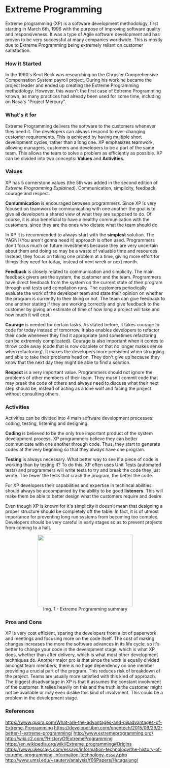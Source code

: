 # Extreme Programming

 Extreme programming (XP) is a software development methodology, first starting in March 6th, 1996 with the purpose of improving software quality and responsiveness. It was a type of Agile software development and has proven to be very successful at many companies worldwide. This is mostly due to Extreme Programming being extremely reliant on customer satisfaction.

### How it Started

  In the 1990's Kent Beck was researching on the Chrysler Comprehensive Compensation System payroll project. During his work he became the project leader and ended up creating the Extreme Programming methodology. However, this wasn't the first case of Extreme Programming known, as many practices had already been used for some time, including on Nasa's "Project Mercury". 

### What's it for
  Extreme Programming delivers the software to the customers whenever they need it. The developers can always respond to ever-changing customer requirements. This is achieved by having multiple short development cycles, rather than a long one.
  XP emphasizes teamwork, allowing managers, customers and developers to be a part of the same team. This allows the team to solve a problem as efficiently as possible. XP can be divided into two concepts: **Values** and **Activities**.
  
  ### Values
  XP has 5 cornerstone values (the 5th was added in the second edition of *Extreme Programming Explained*). Communication, simplicity, feedback, courage and respect.
  
   **Comumnication** is encouraged between programmers. Since XP is very focused on teamwork by communicating with one another the goal is to give all developers a shared view of what they are supposed to do. Of course, it is also beneficial to have a healthy communication with the customers, since they are the ones who dictate what the team should do.
   
   In XP it is recommended to always start with the **simplest** solution. The YAGNI (You aren't gonna need it) approach is often used. Programmers don't focus much on future investments because they are very uncertain about them and doing so may be a waste of valuable time and resources. Instead, they focus on taking one problem at a time, giving more effort for things they need for today, instead of next week or next month.
   
   **Feedback** is closely related to communication and simplicity. The main feedback givers are the system, the customer and the team. Programmers have direct feedback from the system on the current state of their program through unit tests and compilation runs. The customers periodically evaluate the work of the developer team and state their opinion on whether the program is currently to their liking or not. The team can give feedback to one another stating if they are working correctly and give feedback to the customer by giving an estimate of time of how long a project will take and how much it will cost.
   
   **Courage** is needed for certain tasks. As stated before, it takes courage to code for today instead of tomorrow. It also enables developers to refactor their code whenever they find it appropriate (and sometimes refactoring can be extremely complicated). Courage is also important when it comes to throw code away (code that is now obsolete or that no longer makes sense when refactoring). It makes the developers more persistent when struggling and able to take their problems head on. They don't give up because they know that the next day they might be able to find a solution.
   
   **Respect** is a very important value. Programmers should not ignore the problems of other members of their team. They  musn't commit code that may break the code of others and always need to discuss what their next step should be, instead of acting as a lone wolf and facing the project without consulting others.
  
### Activities
  Activities can be divided into 4 main software development processes: coding, testing, listening and designing. 
  
  **Coding** is believed to be the only true important product of the system development process. XP programmers believe they can better communicate with one another through code. Thus, they start to generate codes at the very begnning so that they always have one program.
  
  **Testing** is always necessary. What better way to see if a piece of code is working than by testing it? To do this, XP often uses Unit Tests (automated tests) and programmers will write tests to try and break the code they just wrote. The fewer the tests that crash the program, the better the code.
  
  For XP developers their capabilities and expertise in techincal abilities should always be accompanied by the ability to be good **listeners**. This will make them be able to better design what the customers require and desire.
  
  Even though XP is known for it's simplicity it doesn't mean that designing a proper structure should be completely off the table. In fact, it is of utmost importance for preventing long run systems from becoming too complex. Developers should be very careful in early stages so as to prevent projects from coming to a halt.
  
<p align="center">
 <img src="https://cdn.infoq.com/statics_s2_20171017-0336-1/resource/articles/implementing-xp-methodology/en/resources/fig2.png" width="300" height="225"/>
  <br>
  Img. 1 - Extreme Programming summary
</p>  
  
  ### Pros and Cons
  XP is very cost efficient, sparing the developers from a lot of paperwork and meetings and focusing more on the code itself. The cost of making changes increases the more the software advances in its life cycle, so it's better to change your code in the development stage, which is what XP does, whether than after delivery, which is what most other development techniques do.
  Another major pro is that since the work is equally divided amongst team members, there is no huge dependency on one member providing a crucial part of the program. This reduces risk of breakdown of the project. Teams are usually more satisfied with this kind of approach.
  The biggest disadvantage in XP is that it assumes the constant involvment of the customer. It relies heavily on this and the truth is  the customer might not be available or may even dislike this kind of involvment. This could be a problem in the development stage.
   
### References
https://www.quora.com/What-are-the-advantages-and-disadvantages-of-Extreme-Programming
https://developer.ibm.com/opentech/2015/06/29/2-better-1-extreme-programming/
http://www.extremeprogramming.org/
http://wiki.c2.com/?HistoryOfExtremeProgramming
https://en.wikipedia.org/wiki/Extreme_programming#Origins
https://www.ukessays.com/essays/information-technology/the-history-of-extreme-programming-information-technology-essay.php
http://www.umsl.edu/~sauterv/analysis/f06Papers/Hutagalung/
